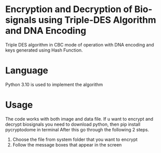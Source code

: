 # Encryption and Decryption of Bio-signals using Triple-DES Algorithm and DNA Encoding
Triple DES algorithm in CBC mode of operation with DNA encoding and keys generated using Hash Function.
# Language
Python 3.10 is used to implement the algorithm
# Usage
The code works with both image and data file.
If u want to encrypt and decrypt biosignals you need to download python, then pip install pycryptodome in terminal After this  go through the following 2 steps.
1. Choose the file from system folder that you want to encrypt
2. Follow the message boxes that appear in the screen

